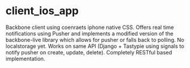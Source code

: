 client_ios_app
==============

Backbone client using coenraets iphone native CSS. Offers real time notifications using Pusher and implements a modified version of the backbone-live library which allows for pusher or falls back to polling. No localstorage yet. Works on same API (Django + Tastypie using signals to notify pusher on create, update, delete). Completely RESTful based implementation.
